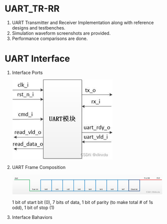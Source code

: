 # UART_TR-RR

1. UART Transmitter and Receiver Implementation along with reference designs and testbenches.
2. Simulation waveform screenshots are provided.
3. Performance comparisons are done.

# UART Interface

1. Interface Ports

    ![plot](./UART_Ports.jfif)

2. UART Frame Composition

    ![plot](./UART_Frame.png)

    1 bit of start bit (0),
    7 bits of data,
    1 bit of parity (to make total # of 1s odd),
    1 bit of stop (1)

3. Interface Bahaviors

    
